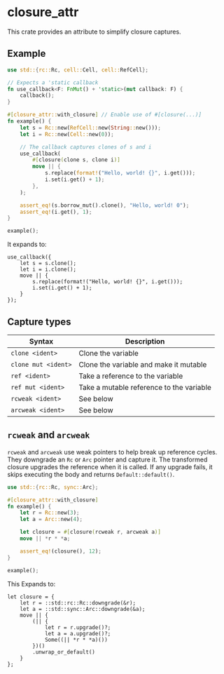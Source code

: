 # closure_attr

This crate provides an attribute to simplify closure captures.

## Example

```rust
use std::{rc::Rc, cell::Cell, cell::RefCell};

// Expects a 'static callback
fn use_callback<F: FnMut() + 'static>(mut callback: F) {
    callback();
}

#[closure_attr::with_closure] // Enable use of #[closure(...)]
fn example() {
    let s = Rc::new(RefCell::new(String::new()));
    let i = Rc::new(Cell::new(0));

    // The callback captures clones of s and i
    use_callback(
        #[closure(clone s, clone i)]
        move || {
            s.replace(format!("Hello, world! {}", i.get()));
            i.set(i.get() + 1);
        },
    );

    assert_eq!(s.borrow_mut().clone(), "Hello, world! 0");
    assert_eq!(i.get(), 1);
}

example();
```

It expands to:

```text
use_callback({
    let s = s.clone();
    let i = i.clone();
    move || {
        s.replace(format!("Hello, world! {}", i.get()));
        i.set(i.get() + 1);
    }
});
```

## Capture types

| Syntax | Description |
| --- | --- |
| `clone <ident>` | Clone the variable |
| `clone mut <ident>` | Clone the variable and make it mutable |
| `ref <ident>` | Take a reference to the variable |
| `ref mut <ident>` | Take a mutable reference to the variable |
| `rcweak <ident>` | See below |
| `arcweak <ident>` | See below |

## `rcweak` and `arcweak`

`rcweak` and `arcweak` use weak pointers to help break up reference cycles.
They downgrade an `Rc` or `Arc` pointer and capture it. The transformed
closure upgrades the reference when it is called. If any upgrade fails, it skips
executing the body and returns `Default::default()`.

```rust
use std::{rc::Rc, sync::Arc};

#[closure_attr::with_closure]
fn example() {
    let r = Rc::new(3);
    let a = Arc::new(4);

    let closure = #[closure(rcweak r, arcweak a)]
    move || *r * *a;

    assert_eq!(closure(), 12);
}

example();
```

This Expands to:

```text
let closure = {
    let r = ::std::rc::Rc::downgrade(&r);
    let a = ::std::sync::Arc::downgrade(&a);
    move || {
        (|| {
            let r = r.upgrade()?;
            let a = a.upgrade()?;
            Some((|| *r * *a)())
        })()
        .unwrap_or_default()
    }
};
```
